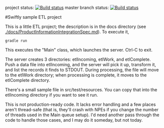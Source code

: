 project status:
[![Build status](https://ci.appveyor.com/api/projects/status/8rtrg4ca8na9qlgv?svg=true)](https://ci.appveyor.com/project/jdandrews/etlexercise) 
master branch status:
[![Build status](https://ci.appveyor.com/api/projects/status/8rtrg4ca8na9qlgv/branch/master?svg=true)](https://ci.appveyor.com/project/jdandrews/etlexercise/branch/master)

#Swiftly sample ETL project

This is a little ETL project; the description is in the docs directory
(see [./docs/ProductInformationIntegrationSpec.md]()). To execute it, 
    
    gradle run

This executes the "Main" class, which launches the server. Ctrl-C to exit.

The server creates 3 directories: etlIncoming, etlWork, and etlComplete. Push a data
file into etlIncoming, and the server will pick it up, transform it, and list the
records it finds to STDOUT. During processing, the file will move to the etlWork
directory; when processing is complete, it moves to the etlComplete directory.

There's a small sample file in src/test/resources. You can copy that into the 
etlIncoming directory if you want to see it run.

This is not production-ready code. It lacks error handling and a few places aren't
thread-safe (that is, they'll crash with NPEs if you change the number of threads
used in the Main queue setup).  I'd need another pass through the code to handle
those cases, and I may do it someday, but not today.
